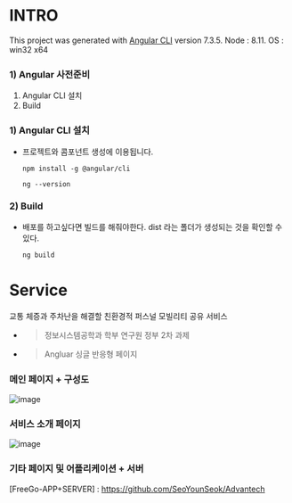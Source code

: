 # INTRO
 
This project was generated with [Angular CLI](https://github.com/angular/angular-cli) version 7.3.5.
Node : 8.11.
OS : win32 x64

### 1) Angular 사전준비
  1. Angular CLI 설치
  2. Build

### 1) Angular CLI 설치
- 프로젝트와 콤포넌트 생성에 이용됩니다.

	```
	npm install -g @angular/cli
	```
	```
	ng --version
	```
	

### 2) Build
- 배포를 하고싶다면 빌드를 해줘야한다. dist 라는 폴더가 생성되는 것을 확인할 수 있다.

	```
	ng build
  ```

# Service
교통 체증과 주차난을 해결할 친환경적 퍼스널 모빌리티 공유 서비스 
- > 정보시스템공학과 학부 연구원 정부 2차 과제   
- > Angluar 싱글 반응형 페이지

### 메인 페이지 + 구성도 

![image](https://user-images.githubusercontent.com/43161245/76686597-febdcf80-665f-11ea-9b44-2c53259fb354.png)

### 서비스 소개 페이지 

![image](https://user-images.githubusercontent.com/43161245/76686638-4a707900-6660-11ea-945f-d699f06320d2.png)

### 기타 페이지 및 어플리케이션 + 서버 

[FreeGo-APP+SERVER] : https://github.com/SeoYounSeok/Advantech
